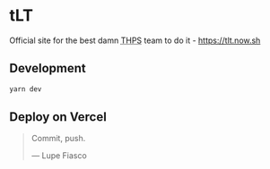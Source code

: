 # tLT

Official site for the best damn <abbr title="Tony Hawk's Pro Skater">THPS</abbr> team to do it - https://tlt.now.sh

## Development

```sh
yarn dev
```

## Deploy on Vercel

> Commit, push.
>
> — Lupe Fiasco
